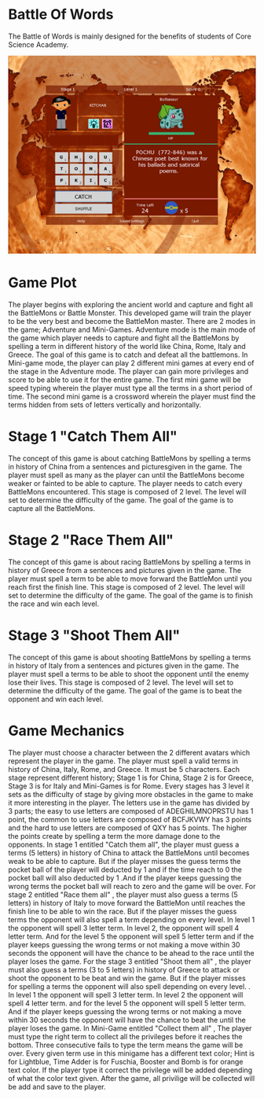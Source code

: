# Battle Of Words

The Battle of Words is mainly designed for the benefits of students of Core Science Academy.

<div align="center">
  <img src="stage1.png"/>
</div>

# Game Plot 

  The player begins with exploring the ancient world and capture and fight all the BattleMons or Battle Monster. This developed game will train the player to be the very best and become the BattleMon master. There are 2 modes in the game; Adventure and Mini-Games. 
 Adventure mode is the main mode of the game which player needs to capture and fight all the BattleMons by spelling a term in different history of the world like China, Rome, Italy and Greece. The goal of this game is to catch and defeat all the battlemons. 
 In Mini-game mode, the player can play 2 different mini games at every end of the stage in the Adventure mode. The player can gain more privileges and score to be able to use it for the entire game. The first mini game will be speed typing wherein the player must type all the terms in a short period of time. The second mini game is a crossword wherein the player must find the terms hidden from sets of letters vertically and horizontally. 

# Stage 1 "Catch Them All" 
  The concept of this game is about catching BattleMons by spelling a terms in history of China from a sentences and picturesgiven in the game. The player must spell as many as the player can until the BattleMons become weaker or fainted to be able to capture. The player needs to catch every BattleMons encountered. This stage is composed of 2 level. The level will set to determine the difficulty of the game. The goal of the game is to capture all the BattleMons. 

# Stage 2 "Race Them All" 
The concept of this game is about racing BattleMons by spelling a terms in history of Greece from a  sentences and pictures given in the game. The player must spell a term to be able to move forward the BattleMon until you reach first the finish line.   This stage is composed of 2 level. The level will set to determine the difficulty of the game. The goal of the game is to finish the race and win each level. 

# Stage 3 "Shoot Them All" 

  The concept of this game is about shooting BattleMons by spelling a terms in history of Italy from a sentences and pictures given in the game. The player must spell a terms to be able to shoot the opponent until the enemy lose their lives. This stage is composed of 2 level. The level will set to determine the difficulty of the game. The goal of the game is to beat the opponent and win each level. 
# Game Mechanics 
  The player must choose a character between the 2 different avatars which represent the player in the game. The player must spell a valid terms in history of China, Italy, Rome, and Greece. It must be 5 characters. Each stage represent different history; Stage 1 is for China, Stage 2 is for Greece, Stage 3 is for Italy and Mini-Games is for Rome. Every stages has 3 level it sets as the difficulty of stage by giving more obstacles in the game to make it more interesting in the player. 
  The letters use in the game has divided by 3 parts; the easy to use letters are composed of ADEGHILMNOPRSTU has 1 point, the common to use letters are composed of BCFJKVWY has 3 points and the hard to use letters are composed of QXY has 5 points. The higher the points create by spelling a term the more damage done to the opponents. 
  In stage 1 entitled "Catch them all", the player must guess a terms (5 letters) in history of China to attack the BattleMons until becomes weak to be able to capture. But if the player misses the guess terms the pocket ball of the player will deducted by 1 and if the time reach to 0 the pocket ball will also deducted by 1 .And if the player keeps guessing the wrong terms the pocket ball will reach to zero and the game will be over. 
  For stage 2 entitled "Race them all" , the player must also guess a terms (5 letters) in history of Italy to move forward the BattleMon until reaches the finish line to be able to win the race. But if the player misses the guess terms the opponent will also spell a term depending on every level. In level 1 the opponent will spell 3 letter term. In level 2, the opponent will spell 4 letter term. And for the level 5 the opponent will spell 5 letter term and if the player keeps guessing the wrong terms or not making a move within 30 seconds the opponent will have the chance to be ahead to the race until the player loses the game. 
  For the stage 3 entitled "Shoot them all" , the player must also guess a terms (3 to 5 letters) in history of Greece to attack or shoot the opponent to be beat and win the game. But if the player misses for spelling a terms the opponent will also spell depending on every level. . In level 1 the opponent will spell 3 letter term. In level 2 the opponent will spell 4 letter term. and for the level 5 the opponent will spell 5 letter term. And if the player keeps guessing the wrong terms or not making a move within 30 seconds the opponent will have the chance to beat the until the player loses the game. 
In Mini-Game entitled "Collect them all" ,  The player must type the right term to collect all the privileges before it reaches the bottom. Three consecutive fails to type the term means the game will be over. Every given term use in this minigame has a different text color; Hint is for Lightblue, Time Adder is for Fuschia, Booster and Bomb is for orange text color. If the player type it correct the privilege will be added depending of what the color text given. After the game, all privilige will be collected will be add and save to the player.   
